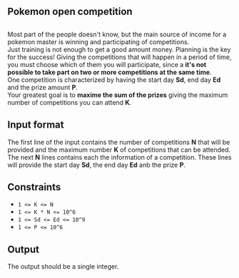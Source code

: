 ## Pokemon open competition 

## <Statment>
Most part of the people doesn't know, but the main source of income for a pokemon master is winning and participating of competitions.  
Just training is not enough to get a good amount money. Planning is the key for the success! Giving the competitions that will happen in a period of time, you must choose which of them you will participate, since a **it's not possible to take part on two or more competitions at the same time**.  
One competition is characterized by having the start day **Sd**, end day **Ed** and the prize amount **P**.   
Your greatest goal is to **maxime the sum of the prizes** giving the maximum number of competitions you can attend **K**. 


## Input format 
The first line of the input contains the number of competitions **N** that will be provided and the maximum number **K** of competitions that can be attended.  
The next **N** lines contains each the information of a competition. These lines will provide the start day **Sd**, the end day **Ed** anb the prize **P**.   

## Constraints

- `1 <= K <= N`
- `1 <= K * N <= 10^6`
- `1 <= Sd <= Ed <= 10^9`
- `1 <= P <= 10^6`

## Output
The output should be a single integer.  